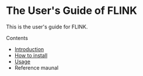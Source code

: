 # The User's  Guide of FLINK



This is the user's guide for FLINK.



Contents

* [Introduction](welcome.md)
* [How to install](install.md)
* [Usage](usage.md)
* Reference maunal